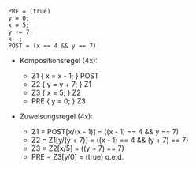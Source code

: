 ```
PRE = (true)
y = 0;
x = 5;
y += 7;
x--;
POST = (x == 4 && y == 7)
```

- Kompositionsregel (4x):

   - Z1 { x = x - 1; } POST
   - Z2 { y = y + 7; } Z1
   - Z3 { x = 5; } Z2
   - PRE { y = 0; } Z3

- Zuweisungsregel (4x):

   - Z1 = POST[x/(x - 1)] = ((x - 1) == 4 && y == 7)
   - Z2 = Z1[y/(y + 7)] = ((x - 1) == 4 && (y + 7) == 7)
   - Z3 = Z2[x/5] = ((y + 7) == 7)
   - PRE = Z3[y/0] = (true) q.e.d.




